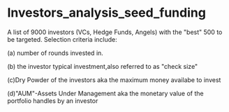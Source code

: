 # Investors_analysis_seed_funding

A list of 9000 investors (VCs, Hedge Funds, Angels) with the "best" 500 to be targeted.
Selection criteria include:


(a) number of rounds invested in.


(b) the investor typical investment,also referred to as "check size"


(c)Dry Powder of the investors aka the maximum money availabe to invest 


(d)"AUM"-Assets Under Management aka the monetary value of the portfolio handles by an investor
